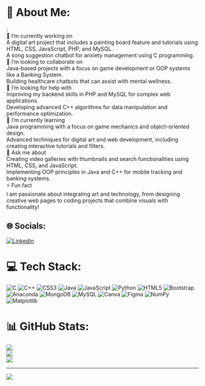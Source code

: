 # 💫 About Me:
:<br>🔨 I’m currently working on<br>A digital art project that includes a painting board feature and tutorials using HTML, CSS, JavaScript, PHP, and MySQL.<br>A song suggestion chatbot for anxiety management using C programming.<br>🤝 I’m looking to collaborate on<br>Java-based projects with a focus on game development or OOP systems like a Banking System.<br>Building healthcare chatbots that can assist with mental wellness.<br>👐 I’m looking for help with<br>Improving my backend skills in PHP and MySQL for complex web applications.<br>Developing advanced C++ algorithms for data manipulation and performance optimization.<br>🌱 I’m currently learning<br>Java programming with a focus on game mechanics and object-oriented design.<br>Advanced techniques for digital art and web development, including creating interactive tutorials and filters.<br>💬 Ask me about<br>Creating video galleries with thumbnails and search functionalities using HTML, CSS, and JavaScript.<br>Implementing OOP principles in Java and C++ for mobile tracking and banking systems.<br>⚡ Fun fact<br>I am passionate about integrating art and technology, from designing creative web pages to coding projects that combine visuals with functionality!<br>


## 🌐 Socials:
[![LinkedIn](https://img.shields.io/badge/LinkedIn-%230077B5.svg?logo=linkedin&logoColor=white)](https://linkedin.com/in/sowdeepya-reddy-9b9516325) 

# 💻 Tech Stack:
![C](https://img.shields.io/badge/c-%2300599C.svg?style=for-the-badge&logo=c&logoColor=white) ![C++](https://img.shields.io/badge/c++-%2300599C.svg?style=for-the-badge&logo=c%2B%2B&logoColor=white) ![CSS3](https://img.shields.io/badge/css3-%231572B6.svg?style=for-the-badge&logo=css3&logoColor=white) ![Java](https://img.shields.io/badge/java-%23ED8B00.svg?style=for-the-badge&logo=openjdk&logoColor=white) ![JavaScript](https://img.shields.io/badge/javascript-%23323330.svg?style=for-the-badge&logo=javascript&logoColor=%23F7DF1E) ![Python](https://img.shields.io/badge/python-3670A0?style=for-the-badge&logo=python&logoColor=ffdd54) ![HTML5](https://img.shields.io/badge/html5-%23E34F26.svg?style=for-the-badge&logo=html5&logoColor=white) ![Bootstrap](https://img.shields.io/badge/bootstrap-%238511FA.svg?style=for-the-badge&logo=bootstrap&logoColor=white) ![Anaconda](https://img.shields.io/badge/Anaconda-%2344A833.svg?style=for-the-badge&logo=anaconda&logoColor=white) ![MongoDB](https://img.shields.io/badge/MongoDB-%234ea94b.svg?style=for-the-badge&logo=mongodb&logoColor=white) ![MySQL](https://img.shields.io/badge/mysql-4479A1.svg?style=for-the-badge&logo=mysql&logoColor=white) ![Canva](https://img.shields.io/badge/Canva-%2300C4CC.svg?style=for-the-badge&logo=Canva&logoColor=white) ![Figma](https://img.shields.io/badge/figma-%23F24E1E.svg?style=for-the-badge&logo=figma&logoColor=white) ![NumPy](https://img.shields.io/badge/numpy-%23013243.svg?style=for-the-badge&logo=numpy&logoColor=white) ![Matplotlib](https://img.shields.io/badge/Matplotlib-%23ffffff.svg?style=for-the-badge&logo=Matplotlib&logoColor=black)
# 📊 GitHub Stats:
![](https://github-readme-stats.vercel.app/api?username=sowdeepya1105&theme=dark&hide_border=false&include_all_commits=false&count_private=false)<br/>
![](https://github-readme-streak-stats.herokuapp.com/?user=sowdeepya1105&theme=dark&hide_border=false)<br/>
![](https://github-readme-stats.vercel.app/api/top-langs/?username=sowdeepya1105&theme=dark&hide_border=false&include_all_commits=false&count_private=false&layout=compact)

---
[![](https://visitcount.itsvg.in/api?id=sowdeepya1105&icon=0&color=0)](https://visitcount.itsvg.in)

<!-- Proudly created with GPRM ( https://gprm.itsvg.in ) -->
